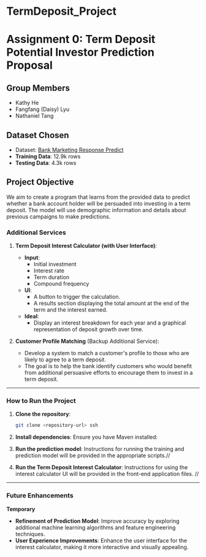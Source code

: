 # TermDeposit_Project

# Assignment 0: Term Deposit Potential Investor Prediction Proposal

## Group Members
- Kathy He
- Fangfang (Daisy) Lyu
- Nathaniel Tang

## Dataset Chosen
- Dataset: [Bank Marketing Response Predict](https://www.kaggle.com/datasets/kukuroo3/bank-marketing-response-predict/data?select=train.csv)
- **Training Data**: 12.9k rows
- **Testing Data**: 4.3k rows

## Project Objective
We aim to create a program that learns from the provided data to predict whether a bank account holder will be persuaded into investing in a term deposit. The model will use demographic information and details about previous campaigns to make predictions.

### Additional Services

1. **Term Deposit Interest Calculator (with User Interface)**:
    - **Input**: 
        - Initial investment
        - Interest rate
        - Term duration
        - Compound frequency
    - **UI**: 
        - A button to trigger the calculation.
        - A results section displaying the total amount at the end of the term and the interest earned.
    - **Ideal**: 
        - Display an interest breakdown for each year and a graphical representation of deposit growth over time.

2. **Customer Profile Matching** (Backup Additional Service):
    - Develop a system to match a customer's profile to those who are likely to agree to a term deposit.
    - The goal is to help the bank identify customers who would benefit from additional persuasive efforts to encourage them to invest in a term deposit.

---

### How to Run the Project

1. **Clone the repository**:
   ```bash
   git clone <repository-url> ssh
   ```

2. **Install dependencies**:
   Ensure you have Maven installed:
   
4. **Run the prediction model**:
   Instructions for running the training and prediction model will be provided in the appropriate scripts.//

5. **Run the Term Deposit Interest Calculator**:
   Instructions for using the interest calculator UI will be provided in the front-end application files. //

---

### Future Enhancements
**Temporary**
- **Refinement of Prediction Model**: Improve accuracy by exploring additional machine learning algorithms and feature engineering techniques.
- **User Experience Improvements**: Enhance the user interface for the interest calculator, making it more interactive and visually appealing.
